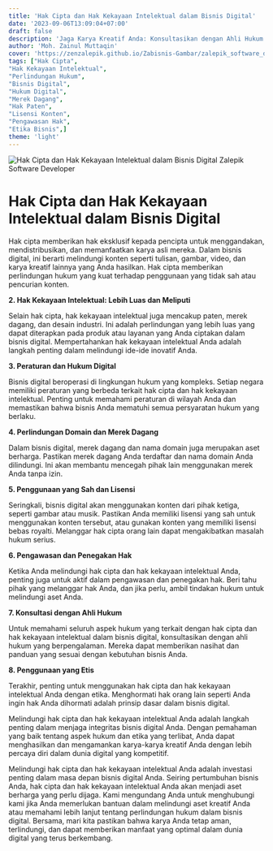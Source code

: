 ```yaml
---
title: 'Hak Cipta dan Hak Kekayaan Intelektual dalam Bisnis Digital'
date: '2023-09-06T13:09:04+07:00'
draft: false
description: 'Jaga Karya Kreatif Anda: Konsultasikan dengan Ahli Hukum Kami Hari Ini!'
author: 'Moh. Zainul Muttaqin'
cover: 'https://zenzalepik.github.io/Zabisnis-Gambar/zalepik_software_developer_hak_cipta_hak_kekayaan_intelektual.png'
tags: ["Hak Cipta",
"Hak Kekayaan Intelektual",
"Perlindungan Hukum",
"Bisnis Digital",
"Hukum Digital",
"Merek Dagang",
"Hak Paten",
"Lisensi Konten",
"Pengawasan Hak",
"Etika Bisnis",] 
theme: 'light'
---
```

![Hak Cipta dan Hak Kekayaan Intelektual dalam Bisnis Digital Zalepik Software Developer](https://zenzalepik.github.io/Zabisnis-Gambar/zalepik_software_developer_hak_cipta_hak_kekayaan_intelektual.png)

# Hak Cipta dan Hak Kekayaan Intelektual dalam Bisnis Digital

Hak cipta memberikan hak eksklusif kepada pencipta untuk menggandakan, mendistribusikan, dan memanfaatkan karya asli mereka. Dalam bisnis digital, ini berarti melindungi konten seperti tulisan, gambar, video, dan karya kreatif lainnya yang Anda hasilkan. Hak cipta memberikan perlindungan hukum yang kuat terhadap penggunaan yang tidak sah atau pencurian konten.

**2. Hak Kekayaan Intelektual: Lebih Luas dan Meliputi**

Selain hak cipta, hak kekayaan intelektual juga mencakup paten, merek dagang, dan desain industri. Ini adalah perlindungan yang lebih luas yang dapat diterapkan pada produk atau layanan yang Anda ciptakan dalam bisnis digital. Mempertahankan hak kekayaan intelektual Anda adalah langkah penting dalam melindungi ide-ide inovatif Anda.

**3. Peraturan dan Hukum Digital**

Bisnis digital beroperasi di lingkungan hukum yang kompleks. Setiap negara memiliki peraturan yang berbeda terkait hak cipta dan hak kekayaan intelektual. Penting untuk memahami peraturan di wilayah Anda dan memastikan bahwa bisnis Anda mematuhi semua persyaratan hukum yang berlaku.

**4. Perlindungan Domain dan Merek Dagang**

Dalam bisnis digital, merek dagang dan nama domain juga merupakan aset berharga. Pastikan merek dagang Anda terdaftar dan nama domain Anda dilindungi. Ini akan membantu mencegah pihak lain menggunakan merek Anda tanpa izin.

**5. Penggunaan yang Sah dan Lisensi**

Seringkali, bisnis digital akan menggunakan konten dari pihak ketiga, seperti gambar atau musik. Pastikan Anda memiliki lisensi yang sah untuk menggunakan konten tersebut, atau gunakan konten yang memiliki lisensi bebas royalti. Melanggar hak cipta orang lain dapat mengakibatkan masalah hukum serius.

**6. Pengawasan dan Penegakan Hak**

Ketika Anda melindungi hak cipta dan hak kekayaan intelektual Anda, penting juga untuk aktif dalam pengawasan dan penegakan hak. Beri tahu pihak yang melanggar hak Anda, dan jika perlu, ambil tindakan hukum untuk melindungi aset Anda.

**7. Konsultasi dengan Ahli Hukum**

Untuk memahami seluruh aspek hukum yang terkait dengan hak cipta dan hak kekayaan intelektual dalam bisnis digital, konsultasikan dengan ahli hukum yang berpengalaman. Mereka dapat memberikan nasihat dan panduan yang sesuai dengan kebutuhan bisnis Anda.

**8. Penggunaan yang Etis**

Terakhir, penting untuk menggunakan hak cipta dan hak kekayaan intelektual Anda dengan etika. Menghormati hak orang lain seperti Anda ingin hak Anda dihormati adalah prinsip dasar dalam bisnis digital.

Melindungi hak cipta dan hak kekayaan intelektual Anda adalah langkah penting dalam menjaga integritas bisnis digital Anda. Dengan pemahaman yang baik tentang aspek hukum dan etika yang terlibat, Anda dapat menghasilkan dan mengamankan karya-karya kreatif Anda dengan lebih percaya diri dalam dunia digital yang kompetitif.

Melindungi hak cipta dan hak kekayaan intelektual Anda adalah investasi penting dalam masa depan bisnis digital Anda. Seiring pertumbuhan bisnis Anda, hak cipta dan hak kekayaan intelektual Anda akan menjadi aset berharga yang perlu dijaga. Kami mengundang Anda untuk menghubungi kami jika Anda memerlukan bantuan dalam melindungi aset kreatif Anda atau memahami lebih lanjut tentang perlindungan hukum dalam bisnis digital. Bersama, mari kita pastikan bahwa karya Anda tetap aman, terlindungi, dan dapat memberikan manfaat yang optimal dalam dunia digital yang terus berkembang.
